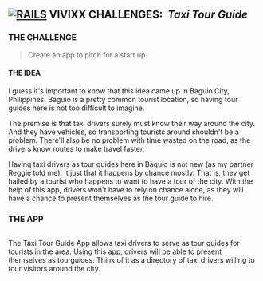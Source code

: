 ## **[![RAILS]("Rails")](http://rubyonrails.org/) VIVIXX CHALLENGES: _![]() Taxi Tour Guide_**

### THE CHALLENGE

> Create an app to pitch for a start up.

#### THE IDEA

I guess it's important to know that this idea came up in Baguio City, Philippines. Baguio is a pretty common tourist location, so having tour guides here is not too difficult to imagine.

The premise is that taxi drivers surely must know their way around the city. And they have vehicles, so transporting tourists around shouldn't be a problem. There'll also be no problem with time wasted on the road, as the drivers know routes to make travel faster.

Having taxi drivers as tour guides here in Baguio is not new (as my partner Reggie told me). It just that it happens by chance mostly. That is, they get hailed by a tourist who happens to want to have a tour of the city. With the help of this app, drivers won't have to rely on chance alone, as they will have a chance to present themselves as the tour guide to hire.

### THE APP

![]()

The Taxi Tour Guide App allows taxi drivers to serve as tour guides for tourists in the area. Using this app, drivers will be able to present themselves as tourguides. Think of it as a directory of taxi drivers willing to tour visitors around the city. 
